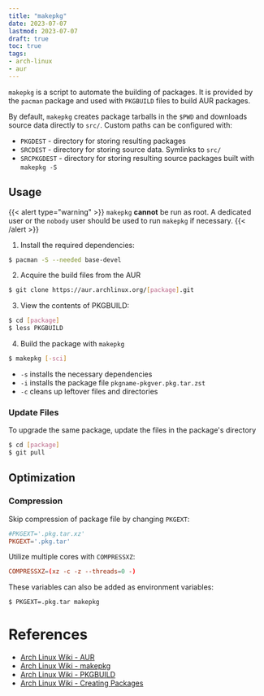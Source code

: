 ```yaml
---
title: "makepkg"
date: 2023-07-07
lastmod: 2023-07-07
draft: true
toc: true
tags:
- arch-linux
- aur
---
```


`makepkg` is a script to automate the building of packages. It is provided by
the `pacman` package and used with `PKGBUILD` files to build AUR packages.

By default, `makepkg` creates package tarballs in the `$PWD` and downloads
source data directly to `src/`. Custom paths can be configured with:

- `PKGDEST` - directory for storing resulting packages
- `SRCDEST` - directory for storing source data. Symlinks to `src/`
- `SRCPKGDEST` - directory for storing resulting source packages built with
  `makepkg -S`

## Usage

{{< alert type="warning" >}}
`makepkg` **cannot** be run as root. A dedicated user or the `nobody` user should be used to run `makepkg` if necessary.
{{< /alert >}}

1. Install the required dependencies:

```bash
$ pacman -S --needed base-devel
```

2. Acquire the build files from the AUR

```bash
$ git clone https://aur.archlinux.org/[package].git
```

3. View the contents of PKGBUILD:

```bash
$ cd [package]
$ less PKGBUILD
```

4. Build the package with `makepkg`

```bash
$ makepkg [-sci]
```

- `-s` installs the necessary dependencies
- `-i` installs the package file `pkgname-pkgver.pkg.tar.zst`
- `-c` cleans up leftover files and directories

### Update Files

To upgrade the same package, update the files in the package's directory

```bash
$ cd [package]
$ git pull
```

## Optimization
### Compression
Skip compression of package file by changing `PKGEXT`:

```conf
#PKGEXT='.pkg.tar.xz'
PKGEXT='.pkg.tar'
```

Utilize multiple cores with `COMPRESSXZ`:

```conf
COMPRESSXZ=(xz -c -z --threads=0 -)
```

These variables can also be added as environment variables:

```bash
$ PKGEXT=.pkg.tar makepkg
```

# References
- [Arch Linux Wiki - AUR](https://wiki.archlinux.org/title/Arch_User_Repository)
- [Arch Linux Wiki - makepkg](https://wiki.archlinux.org/title/Makepkg#Tips_and_tricks)
- [Arch Linux Wiki - PKGBUILD](https://wiki.archlinux.org/title/PKGBUILD)
- [Arch Linux Wiki - Creating Packages](https://wiki.archlinux.org/title/creating_packages)
